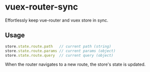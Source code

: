 # vuex-router-sync
Effortlessly keep vue-router and vuex store in sync.

## Usage
 ``` js
store.state.route.path   // current path (string)
store.state.route.params // current params (object)
store.state.route.query  // current query (object)
```
When the router navigates to a new route, the store's state is updated.
